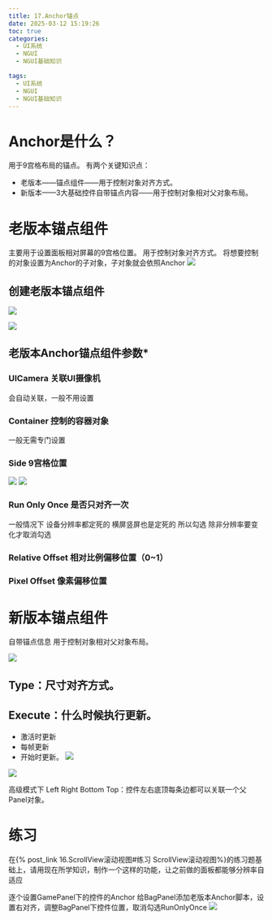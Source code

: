 ```yaml
---
title: 17.Anchor锚点
date: 2025-03-12 15:19:26
toc: true
categories:
  - UI系统
  - NGUI
  - NGUI基础知识

tags:
  - UI系统
  - NGUI
  - NGUI基础知识
---
```

# Anchor是什么？
用于9宫格布局的锚点。
有两个关键知识点：
- 老版本——锚点组件——用于控制对象对齐方式。
- 新版本——3大基础控件自带锚点内容——用于控制对象相对父对象布局。


# 老版本锚点组件
主要用于设置面板相对屏幕的9宫格位置。
用于控制对象对齐方式。
将想要控制的对象设置为Anchor的子对象，子对象就会依照Anchor
![](17.Anchor锚点/file-20250312152900186.png)

## 创建老版本锚点组件
![](17.Anchor锚点/file-20250312152232360.png)

![](17.Anchor锚点/老版本Anchor锚点组件参数.png)

## 老版本Anchor锚点组件参数*

### UICamera 关联UI摄像机
会自动关联，一般不用设置
### Container 控制的容器对象
一般无需专门设置
### Side 9宫格位置
![](17.Anchor锚点/file-20250312152644115.png)
![](17.Anchor锚点/file-20250312152701157.png)

### Run Only Once 是否只对齐一次 
一般情况下 设备分辨率都定死的 横屏竖屏也是定死的 所以勾选 
除非分辨率要变化才取消勾选

### Relative Offset 相对比例偏移位置（0~1）

### Pixel Offset 像素偏移位置


# 新版本锚点组件
自带锚点信息
用于控制对象相对父对象布局。


![](17.Anchor锚点/file-20250312153439330.png)

## Type：尺寸对齐方式。
## Execute：什么时候执行更新。
- 激活时更新
- 每帧更新
- 开始时更新。
![](17.Anchor锚点/file-20250312155735156.png)

![](17.Anchor锚点/QQ20250312-155647.png)

高级模式下 Left Right Bottom Top：控件左右底顶每条边都可以关联一个父Panel对象。


# 练习
在{% post_link 16.ScrollView滚动视图#练习 ScrollView滚动视图%}的练习题基础上，请用现在所学知识，制作一个这样的功能，让之前做的面板都能够分辨率自适应

逐个设置GamePanel下的控件的Anchor
给BagPanel添加老版本Anchor脚本，设置右对齐，调整BagPanel下控件位置，取消勾选RunOnlyOnce
![](17.Anchor锚点/file-20250312160641483.png)